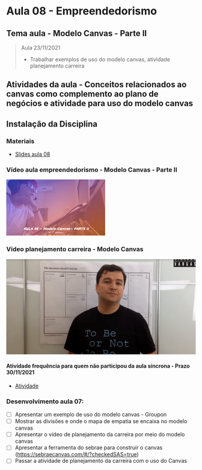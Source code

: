 # Aula 08 - Empreendedorismo
## Tema aula - Modelo Canvas - Parte II

> Aula 23/11/2021
> 
> * Trabalhar exemplos de uso do modelo canvas, atividade planejamento carreira

## Atividades da aula - Conceitos relacionados ao canvas como complemento ao plano de negócios e atividade para uso do modelo canvas

## Instalação da Disciplina

### Materiais

- [Slides aula 08](Aula_8_canvas_parte2.pdf)

### Vídeo aula empreendedorismo -  Modelo Canvas - Parte II

[![Aula - Modelo Canvas Parte II](capa_aula8.png)]()

### Vídeo planejamento carreira -  Modelo Canvas 

[![Planejamento da carreira](capa_planejamento.png)](https://www.youtube.com/watch?v=bdhEmdgZqV4)


####  Atividade frequência para quem não participou da aula síncrona - Prazo 30/11/2021

- [Atividade](https://forms.gle/qVpJ24DvM5FiPna2A)

### Desenvolvimento aula 07: 

- [ ]  Apresentar um exemplo de uso do modelo canvas - Groupon
- [ ]  Mostrar as divisões e onde o mapa de empatia se encaixa no modelo canvas
- [ ]  Apresentar o vídeo de planejamento da carreira por meio do modelo canvas
- [ ]  Apresentar a ferramenta do sebrae para construir o canvas (https://sebraecanvas.com/#/?checkedSAS=true)
- [ ]  Passar a atividade de planejamento da carreira com o uso do Canvas
